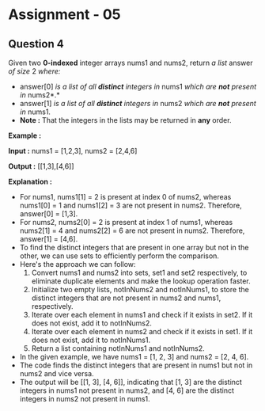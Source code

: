 # **Assignment - 05**
## **Question 4**

Given two **0-indexed** integer arrays nums1 and nums2, return *a list* answer *of size* 2 *where:*
- answer[0] *is a list of all **distinct** integers in* nums1 *which are **not** present in* nums2*.*
- answer[1] *is a list of all **distinct** integers in* nums2 *which are **not** present in* nums1.
- **Note :** That the integers in the lists may be returned in **any** order.

**Example :**

**Input :** nums1 = [1,2,3], nums2 = [2,4,6]

**Output :** [[1,3],[4,6]]

**Explanation :**
- For nums1, nums1[1] = 2 is present at index 0 of nums2, whereas nums1[0] = 1 and nums1[2] = 3 are not present in nums2. Therefore, answer[0] = [1,3].
- For nums2, nums2[0] = 2 is present at index 1 of nums1, whereas nums2[1] = 4 and nums2[2] = 6 are not present in nums2. Therefore, answer[1] = [4,6].
- To find the distinct integers that are present in one array but not in the other, we can use sets to efficiently perform the comparison. 
- Here's the approach we can follow:
    1. Convert nums1 and nums2 into sets, set1 and set2 respectively, to eliminate duplicate elements and make the   lookup operation faster.
    2. Initialize two empty lists, notInNums2 and notInNums1, to store the distinct integers that are not present in nums2 and nums1, respectively.
    3. Iterate over each element in nums1 and check if it exists in set2. If it does not exist, add it to notInNums2.
    4. Iterate over each element in nums2 and check if it exists in set1. If it does not exist, add it to notInNums1.
    5. Return a list containing notInNums1 and notInNums2.
- In the given example, we have nums1 = [1, 2, 3] and nums2 = [2, 4, 6]. 
- The code finds the distinct integers that are present in nums1 but not in nums2 and vice versa. 
- The output will be [[1, 3], [4, 6]], indicating that [1, 3] are the distinct integers in nums1 not present in nums2, and [4, 6] are the distinct integers in nums2 not present in nums1.
